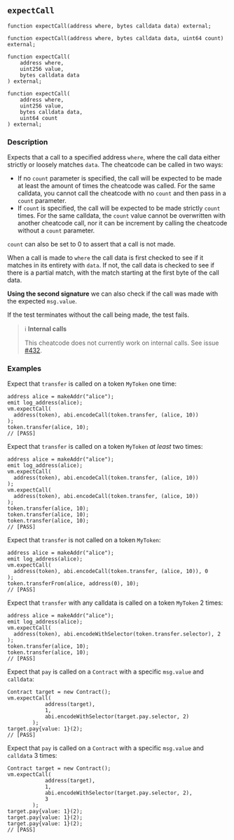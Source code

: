 ## `expectCall`

```solidity
function expectCall(address where, bytes calldata data) external;
```

```solidity
function expectCall(address where, bytes calldata data, uint64 count) external;
```

```solidity
function expectCall(
    address where,
    uint256 value,
    bytes calldata data
) external;
```

```solidity
function expectCall(
    address where,
    uint256 value,
    bytes calldata data,
    uint64 count
) external;
```

### Description

Expects that a call to a specified address `where`, where the call data either strictly or loosely matches `data`. The cheatcode can be called in two ways:

- If no `count` parameter is specified, the call will be expected to be made at least the amount of times the cheatcode was called. For the same calldata, you cannot call the cheatcode with no `count` and then pass in a `count` parameter.
- If `count` is specified, the call will be expected to be made strictly `count` times. For the same calldata, the `count` value cannot be overwritten with another cheatcode call, nor it can be increment by calling the cheatcode without a `count` parameter.

`count` can also be set to 0 to assert that a call is not made.

When a call is made to `where` the call data is first checked to see if it matches in its entirety with `data`. If not, the call data is checked to see if there is a partial match, with the match starting at the first byte of the call data.

**Using the second signature** we can also check if the call was made with the expected `msg.value`.

If the test terminates without the call being made, the test fails.

> ℹ️ **Internal calls**
>
> This cheatcode does not currently work on internal calls. See issue [#432](https://github.com/foxar-rs/foxar/issues/432).

### Examples

Expect that `transfer` is called on a token `MyToken` one time:

```solidity
address alice = makeAddr("alice");
emit log_address(alice);
vm.expectCall(
  address(token), abi.encodeCall(token.transfer, (alice, 10))
);
token.transfer(alice, 10);
// [PASS]
```

Expect that `transfer` is called on a token `MyToken` *at least* two times:

```solidity
address alice = makeAddr("alice");
emit log_address(alice);
vm.expectCall(
  address(token), abi.encodeCall(token.transfer, (alice, 10))
);
vm.expectCall(
  address(token), abi.encodeCall(token.transfer, (alice, 10))
);
token.transfer(alice, 10);
token.transfer(alice, 10);
token.transfer(alice, 10);
// [PASS]
```

Expect that `transfer` is not called on a token `MyToken`:

```solidity
address alice = makeAddr("alice");
emit log_address(alice);
vm.expectCall(
  address(token), abi.encodeCall(token.transfer, (alice, 10)), 0
);
token.transferFrom(alice, address(0), 10);
// [PASS]
```

Expect that `transfer` with any calldata is called on a token `MyToken` 2 times:

```solidity
address alice = makeAddr("alice");
emit log_address(alice);
vm.expectCall(
  address(token), abi.encodeWithSelector(token.transfer.selector), 2
);
token.transfer(alice, 10);
token.transfer(alice, 10);
// [PASS]
```

Expect that `pay` is called on a `Contract` with a specific `msg.value` and `calldata`:

```solidity
Contract target = new Contract();
vm.expectCall(
            address(target),
            1,
            abi.encodeWithSelector(target.pay.selector, 2)
        );
target.pay{value: 1}(2);
// [PASS]
```

Expect that `pay` is called on a `Contract` with a specific `msg.value` and `calldata` 3 times:

```solidity
Contract target = new Contract();
vm.expectCall(
            address(target),
            1,
            abi.encodeWithSelector(target.pay.selector, 2),
            3
        );
target.pay{value: 1}(2);
target.pay{value: 1}(2);
target.pay{value: 1}(2);
// [PASS]
```
